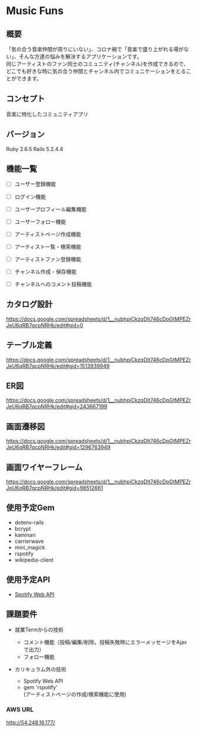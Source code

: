 # Music Funs

## 概要
「気の合う音楽仲間が周りにいない」、コロナ禍で「音楽で盛り上がれる場がない」、そんな方達の悩みを解決するアプリケーションです。  
同じアーティストのファン同士のコミュニティ(チャンネル)を作成できるので、どこでも好きな時に気の合う仲間とチャンネル内でコミュニケーションをとることができます。

## コンセプト
音楽に特化したコミュニティアプリ

## バージョン
Ruby 2.6.5 Rails 5.2.4.4

## 機能一覧
- [ ] ユーザー登録機能
- [ ] ログイン機能
- [ ] ユーザープロフィール編集機能
- [ ] ユーザーフォロー機能
- [ ] アーティストページ作成機能
- [ ] アーティスト一覧・検索機能
- [ ] アーティストファン登録機能
- [ ] チャンネル作成・保存機能
- [ ] チャンネルへのコメント投稿機能



## カタログ設計
https://docs.google.com/spreadsheets/d/1__nubhpjCkzqDlt746cDpGtMPEZrJeU6qRB7qcpNRHk/edit#gid=0

## テーブル定義
https://docs.google.com/spreadsheets/d/1__nubhpjCkzqDlt746cDpGtMPEZrJeU6qRB7qcpNRHk/edit#gid=1513939949

## ER図
https://docs.google.com/spreadsheets/d/1__nubhpjCkzqDlt746cDpGtMPEZrJeU6qRB7qcpNRHk/edit#gid=243667199

## 画面遷移図
https://docs.google.com/spreadsheets/d/1__nubhpjCkzqDlt746cDpGtMPEZrJeU6qRB7qcpNRHk/edit#gid=1296763949

## 画面ワイヤーフレーム
https://docs.google.com/spreadsheets/d/1__nubhpjCkzqDlt746cDpGtMPEZrJeU6qRB7qcpNRHk/edit#gid=98512661


## 使用予定Gem
- dotenv-rails
- bcrypt
- kaminari
- carrierwave
- mini_magick
- rspotify
- wikipedia-client

## 使用予定API
- [Spotify Web API](https://developer.spotify.com/documentation/web-api/)

## 課題要件
* 就業Termからの技術
  * コメント機能（投稿/編集/削除。投稿失敗時にエラーメッセージをAjaxで出力）
  * フォロー機能

* カリキュラム外の技術
  * Spotify Web API
  * gem 'rspotify'  
  (アーティストページの作成/検索機能に使用)

### AWS URL
http://54.248.16.177/